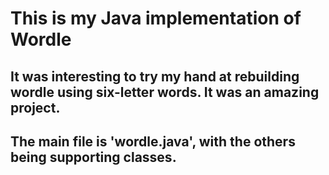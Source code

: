 # This is my Java implementation of Wordle

## It was interesting to try my hand at rebuilding wordle using six-letter words. It was an amazing project.

## The main file is 'wordle.java', with the others being supporting classes.